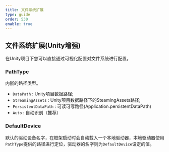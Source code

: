 ```yaml
---
title: 文件系统扩展
type: guide
order: 530
enable: true
---
```


## 文件系统扩展(Unity增强)

在Unity项目下您可以直接通过可视化配置对文件系统进行配置。

### PathType

内嵌的路径类型。

- `DataPath` : Unity项目数据路径;
- `StreamingAssets` : Unity项目数据路径下的SteamingAssets路径;
- `PersistentDataPath` : 可读可写路径(Application.persistentDataPath)
- `Auto` : 自动识别（推荐）

### DefaultDevice

默认的驱动设备名字，在框架启动时会自动载入一个本地驱动器，本地驱动器使用`PathType`提供的路径进行定位，驱动器的名字则为`DefaultDevice`设定的值。